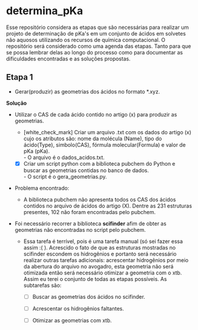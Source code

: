 # determina_pKa

Esse repositório considera as etapas que são necessárias para realizar um projeto de 
determinação de pKa's em um conjunto de ácidos em solvetes não aquosos utilizando
os recursos de química computacional.
O repositório será considerado como uma agenda das etapas. Tanto para que se possa lembrar 
delas ao longo do processo como para documentar as dificuldades encontradas e as 
soluções propostas.

## Etapa 1 
 - Gerar(produzir) as geometrias dos ácidos no formato *.xyz.
   
  **Solução** 
   - Utilizar o CAS de cada ácido contido no artigo (x) para produzir as geometrias.
      - [white_check_mark] Criar um arquivo .txt com os dados do artigo (x) cujo os atributos são: nome da molécula (Name), tipo do ácido(Type), simbolo(CAS), fórmula molecular(Formula) e valor de pKa (pKa).\
            - O arquivo é o dados_acidos.txt.            
      - [x] Criar um script python com a biblioteca pubchem do Python e buscar as geometrias contidas no banco de dados.\
            - O script é o gera_geometrias.py.
       
   - Problema encontrado:
     - A biblioteca pubchem não apresenta todos os CAS dos ácidos contidos no arquivo de ácidos do artigo (X). Dentre as 231 estruturas presentes, 102 não foram encontradas pelo pubchem.
       
   - Foi necessário recorrer a biblioteca **scifinder** afim de obter as geometrias não encontradas no script pelo pubchem.
     
       - Essa tarefa é terrível, pois é uma tarefa manual (só sei fazer essa assim :( ). Acrescido o fato de que as estruturas mostradas no scifinder escondem os hidrogênios e portanto
         será necessário realizar outras tarefas adicionais: acrescentar hidrogênios por meio da abertura do arquivo no avogadro, esta geometria não será otimizada então será necessário
         otimizar a geometria com o xtb. Assim eu terei o conjunto de todas as etapas possíveis. As subtarefas são:
         
         - [ ] Buscar as geometrias dos ácidos no scifinder.
         - [ ] Acrescentar os hidrogênios faltantes.
         - [ ] Otimizar as geometrias com xtb.
         
